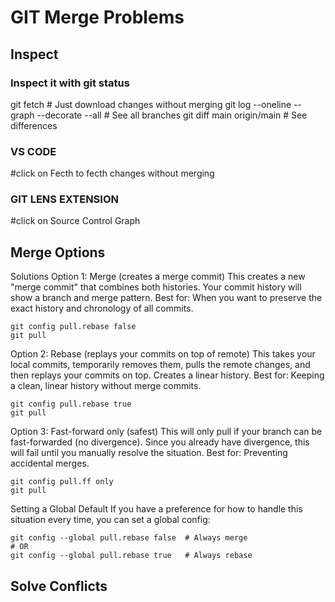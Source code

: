 

# GIT Merge Problems


## Inspect
### Inspect it with git status
git fetch  # Just download changes without merging
git log --oneline --graph --decorate --all  # See all branches
git diff main origin/main  # See differences

### VS CODE
#click on Fecth to fecth changes without merging

### GIT LENS EXTENSION
#click on Source Control Graph

## Merge Options
Solutions
Option 1: Merge (creates a merge commit)
This creates a new "merge commit" that combines both histories. Your commit history will show a branch and merge pattern.
Best for: When you want to preserve the exact history and chronology of all commits.
```
git config pull.rebase false
git pull
```

Option 2: Rebase (replays your commits on top of remote)
This takes your local commits, temporarily removes them, pulls the remote changes, and then replays your commits on top. Creates a linear history.
Best for: Keeping a clean, linear history without merge commits.
```
git config pull.rebase true
git pull
```


Option 3: Fast-forward only (safest)
This will only pull if your branch can be fast-forwarded (no divergence). Since you already have divergence, this will fail until you manually resolve the situation.
Best for: Preventing accidental merges.
```
git config pull.ff only
git pull
```


Setting a Global Default
If you have a preference for how to handle this situation every time, you can set a global config:
```
git config --global pull.rebase false  # Always merge
# OR
git config --global pull.rebase true   # Always rebase
```


## Solve Conflicts

